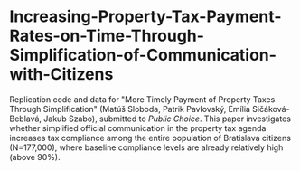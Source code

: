 # Increasing-Property-Tax-Payment-Rates-on-Time-Through-Simplification-of-Communication-with-Citizens

Replication code and data for "More Timely Payment of Property Taxes Through Simplification" (Matúš Sloboda, Patrik Pavlovský, Emília Sičáková-Beblavá, Jakub Szabo), submitted to *Public Choice*. This paper investigates whether simplified official communication in the property tax agenda increases tax compliance among the entire population of Bratislava citizens (N=177,000), where baseline compliance levels are already relatively high (above 90%). 
